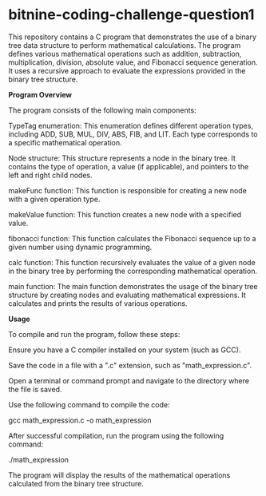 # bitnine-coding-challenge-question1


This repository contains a C program that demonstrates the use of a binary tree data structure to perform mathematical calculations. The program defines various mathematical operations such as addition, subtraction, multiplication, division, absolute value, and Fibonacci sequence generation. It uses a recursive approach to evaluate the expressions provided in the binary tree structure.

**Program Overview**

The program consists of the following main components:

TypeTag enumeration: This enumeration defines different operation types, including ADD, SUB, MUL, DIV, ABS, FIB, and LIT. Each type corresponds to a specific mathematical operation.

Node structure: This structure represents a node in the binary tree. It contains the type of operation, a value (if applicable), and pointers to the left and right child nodes.

makeFunc function: This function is responsible for creating a new node with a given operation type.

makeValue function: This function creates a new node with a specified value.

fibonacci function: This function calculates the Fibonacci sequence up to a given number using dynamic programming.

calc function: This function recursively evaluates the value of a given node in the binary tree by performing the corresponding mathematical operation.

main function: The main function demonstrates the usage of the binary tree structure by creating nodes and evaluating mathematical expressions. It calculates and prints the results of various operations.



**Usage**

To compile and run the program, follow these steps:

Ensure you have a C compiler installed on your system (such as GCC).

Save the code in a file with a ".c" extension, such as "math_expression.c".

Open a terminal or command prompt and navigate to the directory where the file is saved.

Use the following command to compile the code:

gcc math_expression.c -o math_expression

After successful compilation, run the program using the following command:

./math_expression


The program will display the results of the mathematical operations calculated from the binary tree structure.
